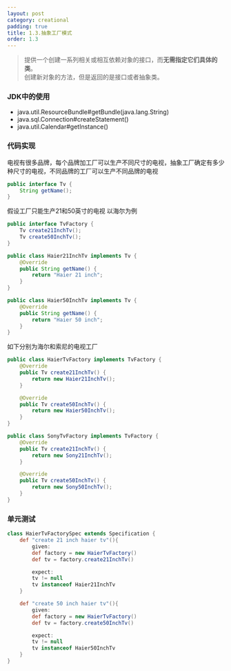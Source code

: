 ```yaml
---
layout: post
category: creational
padding: true
title: 1.3.抽象工厂模式
order: 1.3
---
```


> 提供一个创建一系列相关或相互依赖对象的接口，而**无需指定它们具体的类**。  
> 创建新对象的方法，但是返回的是接口或者抽象类。

### JDK中的使用
- java.util.ResourceBundle#getBundle(java.lang.String)
- java.sql.Connection#createStatement()
- java.util.Calendar#getInstance()

### 代码实现
电视有很多品牌，每个品牌加工厂可以生产不同尺寸的电视，抽象工厂确定有多少种尺寸的电视，不同品牌的工厂可以生产不同品牌的电视
```java
public interface Tv {
    String getName();
}
```
假设工厂只能生产21和50英寸的电视 以海尔为例  
```java
public interface TvFactory {
    Tv create21InchTv();
    Tv create50InchTv();
}

public class Haier21InchTv implements Tv {
    @Override
    public String getName() {
        return "Haier 21 inch";
    }
}

public class Haier50InchTv implements Tv {
    @Override
    public String getName() {
        return "Haier 50 inch";
    }
}
```
如下分别为海尔和索尼的电视工厂  
```java
public class HaierTvFactory implements TvFactory {
    @Override
    public Tv create21InchTv() {
        return new Haier21InchTv();
    }

    @Override
    public Tv create50InchTv() {
        return new Haier50InchTv();
    }
}

public class SonyTvFactory implements TvFactory {
    @Override
    public Tv create21InchTv() {
        return new Sony21InchTv();
    }

    @Override
    public Tv create50InchTv() {
        return new Sony50InchTv();
    }
}
```
### 单元测试 
```groovy
class HaierTvFactorySpec extends Specification {
    def "create 21 inch haier tv"(){
        given:
        def factory = new HaierTvFactory()
        def tv = factory.create21InchTv()

        expect:
        tv != null
        tv instanceof Haier21InchTv
    }

    def "create 50 inch haier tv"(){
        given:
        def factory = new HaierTvFactory()
        def tv = factory.create50InchTv()

        expect:
        tv != null
        tv instanceof Haier50InchTv
    }
}
```